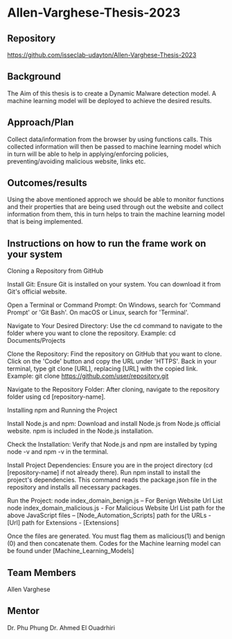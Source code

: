 # Allen-Varghese-Thesis-2023

## Repository

https://github.com/isseclab-udayton/Allen-Varghese-Thesis-2023 

## Background
The Aim of this thesis is to create a Dynamic Malware detection model.
A machine learning model will be deployed to achieve the desired results. 

## Approach/Plan
Collect data/information from the browser by using functions calls. This collected information will then be passed to machine learning model which in turn will be able to help in applying/enforcing policies, preventing/avoiding malicious website, links etc.

## Outcomes/results
Using the above mentioned approch we should be able to monitor functions and their properties that are being used through out the website and collect information from them, this in turn helps to train the machine learning model that is being implemented.

## Instructions on how to run the frame work on your system
Cloning a Repository from GitHub

Install Git:
Ensure Git is installed on your system. You can download it from Git's official website.

Open a Terminal or Command Prompt:
On Windows, search for 'Command Prompt' or 'Git Bash'.
On macOS or Linux, search for 'Terminal'.

Navigate to Your Desired Directory:
Use the cd command to navigate to the folder where you want to clone the repository.
Example: cd Documents/Projects

Clone the Repository:
Find the repository on GitHub that you want to clone.
Click on the 'Code' button and copy the URL under 'HTTPS'.
Back in your terminal, type git clone [URL], replacing [URL] with the copied link.
Example: git clone https://github.com/user/repository.git

Navigate to the Repository Folder:
After cloning, navigate to the repository folder using cd [repository-name].

Installing npm and Running the Project

Install Node.js and npm:
Download and install Node.js from Node.js official website. npm is included in the Node.js installation.

Check the Installation:
Verify that Node.js and npm are installed by typing node -v and npm -v in the terminal.

Install Project Dependencies:
Ensure you are in the project directory (cd [repository-name] if not already there).
Run npm install to install the project's dependencies. This command reads the package.json file in the repository and installs all necessary packages.

Run the Project:
node index_domain_benign.js – For Benign Website Url List
node index_domain_malicious.js - For Malicious Website Url List
path for the above JavaScript files – [Node_Automation_Scripts]
path for the URLs - [Url]
path for Extensions - [Extensions]

Once the files are generated. You must flag them as malicious(1) and benign (0) and then concatenate them.
Codes for the Machine learning model can be found under [Machine_Learning_Models]


## Team Members
   Allen Varghese
  
## Mentor
   Dr. Phu Phung
   Dr. Ahmed El Ouadrhiri